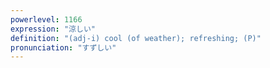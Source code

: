 ```yaml
---
powerlevel: 1166
expression: "涼しい"
definition: "(adj-i) cool (of weather); refreshing; (P)"
pronunciation: "すずしい"
---
```

